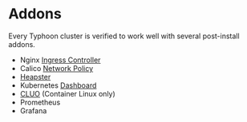 # Addons

Every Typhoon cluster is verified to work well with several post-install addons.

* Nginx [Ingress Controller](ingress.md)
* Calico [Network Policy](calico.md)
* [Heapster](heapster.md)
* Kubernetes [Dashboard](dashboard.md)
* [CLUO](cluo.md) (Container Linux only)
* Prometheus
* Grafana


